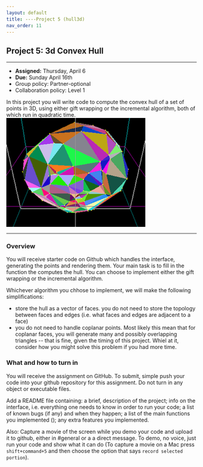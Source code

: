 ```yaml
---
layout: default 
title: ----Project 5 (hull3d)
nav_order: 11
---
```




## Project 5:  3d Convex Hull 


*** 
* __Assigned:__ Thursday, April 6
* __Due:__  Sunday April 16th 
* Group policy: Partner-optional 
* Collaboration policy: Level 1

In this project you will write code to compute the convex hull of a set of points in 3D, using either gift wrapping or the incremental algorithm, both of which run in quadratic time.  
![](hull3d.png)


***

### Overview

You will receive starter code on Github which handles the interface, generating the points and rendering them.  Your main task is to fill in  the function the computes the hull. You can choose to implement either the gift wrapping or the incremental algorithm. 

Whichever algorithm you chhose to implement, we will make the following simplifications: 
* store the hull as a vector of faces. you do not need to store the topology between faces and edges (i.e.  what faces and edges are adjacent  to a face)
* you do not need to handle  coplanar points. Most likely this mean that for coplanar faces, you will generate many and possibly overlapping triangles -- that is fine, given the timing of this project.   Whiel at it, consider how you might solve this problem if you had more time.  



### What and how to turn in
You will receive the assignment on GitHub. To submit, simple push your code into your github repository for this assignment. Do not turn in any object or executable files.

Add a README file containing:  a brief, description of the project;  info on the interface, i.e. everything one  needs to  know in order to run your code; a list of known bugs (if any) and when they happen;  a list of the main functions you implemented (); any extra features you implemented. 

Also: Capture a movie of the screen while you demo your code and upload it to github, either in #general or a a direct message.  To demo, no voice, just run your code and show what it can do (To capture a movie  on a Mac press `shift+command+5` and then choose the option that says `record selected portion`). 


